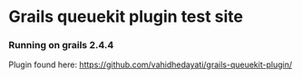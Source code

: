 Grails queuekit plugin test site
============

### Running on grails 2.4.4

Plugin found here: https://github.com/vahidhedayati/grails-queuekit-plugin/

